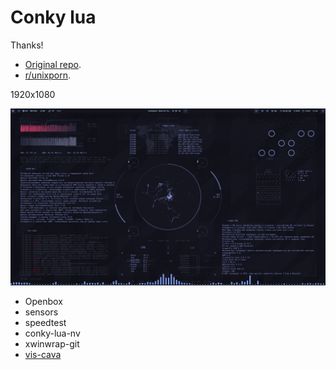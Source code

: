 # Conky lua

Thanks!

- [Original repo](https://github.com/davidrlunu/dots-and-dashes).
- [r/unixporn](https://www.reddit.com/r/unixporn/comments/4rgcdq/openbox_i_herd_you_like_rice/).

1920x1080

![preview](https://raw.githubusercontent.com/creio/dots/master/docs/screen/qw2.png)

- Openbox
- sensors
- speedtest
- conky-lua-nv
- xwinwrap-git
- [vis-cava](https://github.com/creio/dots/blob/master/.bin/vis)
